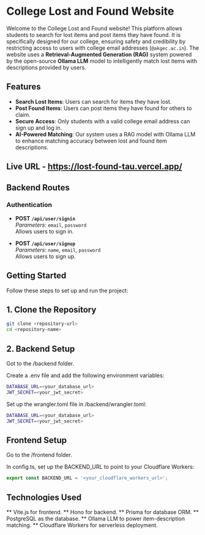 # College Lost and Found Website

Welcome to the College Lost and Found website! This platform allows students to search for lost items and post items they have found. It is specifically designed for our college, ensuring safety and credibility by restricting access to users with college email addresses (`@akgec.ac.in`). The website uses a **Retrieval-Augmented Generation (RAG)** system powered by the open-source **Ollama LLM** model to intelligently match lost items with descriptions provided by users.

## Features
- **Search Lost Items**: Users can search for items they have lost.
- **Post Found Items**: Users can post items they have found for others to claim.
- **Secure Access**: Only students with a valid college email address can sign up and log in.
- **AI-Powered Matching**: Our system uses a RAG model with Ollama LLM to enhance matching accuracy between lost and found item descriptions.

## Live URL - https://lost-found-tau.vercel.app/

## Backend Routes

### Authentication
- **POST `/api/user/signin`**  
  _Parameters_: `email`, `password`  
  Allows users to sign in.

- **POST `/api/user/signup`**  
  _Parameters_: `name`, `email`, `password`  
  Allows users to sign up.

## Getting Started

Follow these steps to set up and run the project:

## 1. Clone the Repository
```bash
git clone <repository-url>
cd <repository-name>
```

## 2. Backend Setup

Got to the /backend folder.

Create a .env file and add the following environment variables:

```bash
DATABASE_URL=<your_database_url>
JWT_SECRET=<your_jwt_secret>
```
Set up the wrangler.toml file in /backend/wrangler.toml:

```bash
DATABASE_URL=<your_database_url>
JWT_SECRET=<your_jwt_secret>
```

## Frontend Setup

Go to the /frontend folder.

In config.ts, set up the BACKEND_URL to point to your Cloudflare Workers:

```ts
export const BACKEND_URL = '<your_cloudflare_workers_url>';
```

## Technologies Used 

** Vite.js for frontend.
** Hono for backend.
** Prisma for database ORM.
** PostgreSQL as the database.
** Ollama LLM to power item-description matching.
** Cloudflare Workers for serverless deployment.
